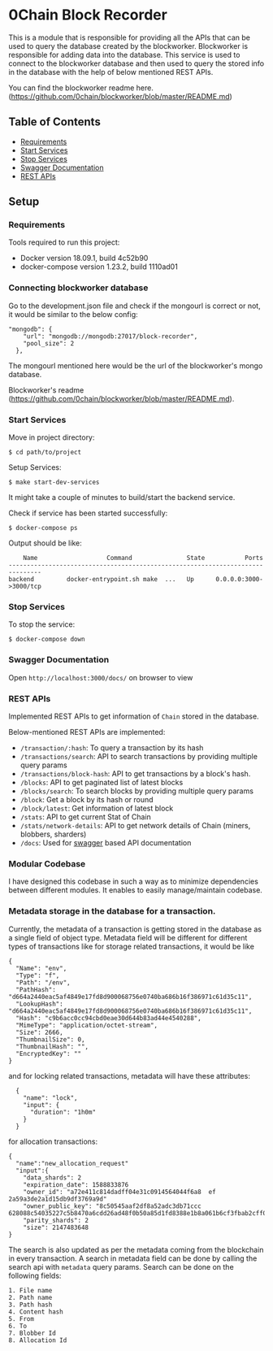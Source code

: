 # 0Chain Block Recorder

This is a module that is responsible for providing all the APIs that can be used to query the database created by the blockworker. Blockworker is responsible for adding data into the database. This service is used to connect to the blockworker database and then used to query the stored info in the database with the help of below mentioned REST APIs.

You can find the blockworker readme here. (https://github.com/0chain/blockworker/blob/master/README.md)

## Table of Contents

- [Requirements](#requirements)
- [Start Services](#start-services)
- [Stop Services](#stop-services)
- [Swagger Documentation](#swagger-documentation)
- [REST APIs](#rest-apis)

## Setup

### Requirements

Tools required to run this project:

- Docker version 18.09.1, build 4c52b90
- docker-compose version 1.23.2, build 1110ad01

### Connecting blockworker database

Go to the development.json file and check if the mongourl is correct or not, it would be similar to the below config:

```
"mongodb": {
    "url": "mongodb://mongodb:27017/block-recorder",
    "pool_size": 2
  },
```

The mongourl mentioned here would be the url of the blockworker's mongo database.

Blockworker's readme (https://github.com/0chain/blockworker/blob/master/README.md).

### Start Services

Move in project directory:

```
$ cd path/to/project
```

Setup Services:

```
$ make start-dev-services
```

It might take a couple of minutes to build/start the backend service.

Check if service has been started successfully:

```
$ docker-compose ps
```

Output should be like:

```
    Name                   Command               State           Ports
-------------------------------------------------------------------------------
backend         docker-entrypoint.sh make  ...   Up      0.0.0.0:3000->3000/tcp                   
```

### Stop Services

To stop the service:

```
$ docker-compose down
```

### Swagger Documentation

Open `http://localhost:3000/docs/` on browser to view

### REST APIs

Implemented REST APIs to get information of `Chain` stored in the database.

Below-mentioned REST APIs are implemented:

- `/transaction/:hash`: To query a transaction by its hash
- `/transactions/search`: API to search transactions by providing multiple query params
- `/transactions/block-hash`: API to get transactions by a block's hash.
- `/blocks`: API to get paginated list of latest blocks
- `/blocks/search`: To search blocks by providing multiple query params
- `/block`: Get a block by its hash or round
- `/block/latest`: Get information of latest block
- `/stats`: API to get current Stat of Chain
- `/stats/network-details`: API to get network details of Chain (miners, blobbers, sharders)
- `/docs`: Used for [swagger](https://swagger.io/) based API documentation

### Modular Codebase

I have designed this codebase in such a way as to minimize dependencies between different modules. It enables to easily manage/maintain codebase.

### Metadata storage in the database for a transaction.

Currently, the metadata of a transaction is getting stored in the database as a single field of object type.
Metadata field will be different for different types of transactions like for storage related transactions, it would be like 

```
{
  "Name": "env",
  "Type": "f",
  "Path": "/env",
  "PathHash": "d664a2440eac5af4849e17fd8d900068756e0740ba686b16f386971c61d35c11",
  "LookupHash": "d664a2440eac5af4849e17fd8d900068756e0740ba686b16f386971c61d35c11",
  "Hash": "c9b6acc0cc94cbd0eae30d644b83ad44e4540288",
  "MimeType": "application/octet-stream",
  "Size": 2666,
  "ThumbnailSize": 0,
  "ThumbnailHash": "",
  "EncryptedKey": ""
}
```
and for locking related transactions, metadata will have these attributes:

```
  {
    "name": "lock",
    "input": {
      "duration": "1h0m"
    }
  }
```
for allocation transactions:

```
{
  "name":"new_allocation_request"
  "input":{
    "data_shards": 2
    "expiration_date": 1588833876
    "owner_id": "a72e411c814dadff04e31c0914564044f6a8  ef  2a59a3de2a1d15db9df3769a9d"
    "owner_public_key": "8c50545aaf2df8a52adc3db71ccc  628088c54035227c5b8470a6cdd26ad48f0b50a85d1fd8388e1b8a061b6cf3fbab2cff03236074b830069c011fbeaa15b092"
    "parity_shards": 2
    "size": 2147483648
}
```
The search is also updated as per the metadata coming from the blockchain in every transaction.
A search in metadata field can be done by calling the search api with ```metadata```  query params. Search can be done on the following fields:

```
1. File name
2. Path name
3. Path hash
4. Content hash
5. From
6. To
7. Blobber Id
8. Allocation Id
```
